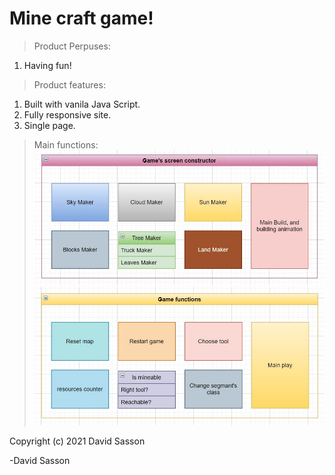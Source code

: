 # Mine craft game!

> Product Perpuses:
1. Having fun!

>Product features:
1. Built with vanila Java Script.
2. Fully responsive site.
3. Single page.

>Main functions:
 ![Diagram](https://github.com/DavidSasson22/Minecraft/blob/main/MD%20img/game.JPG?raw=true)
 ![Diagram](https://github.com/DavidSasson22/Minecraft/blob/main/MD%20img/Play.JPG?raw=true)




> 
Copyright (c) 2021 David Sasson

-David Sasson
